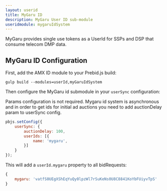 ```yaml
---
layout: userid
title: MyGaru ID
description: MyGaru User ID sub-module
useridmodule: mygaruIdSystem
---
```


MyGaru provides single use tokens as a UserId for SSPs and DSP that consume  telecom DMP data.

## MyGaru ID Configuration

First, add the AMX ID module to your Prebid.js build:

```shell
gulp build --modules=userId,myGaruIdSystem
```

Then configure the MyGaru id submodule in your `userSync` configuration:

Params configuration is not required.
Mygaru id system is asynchronous and in order to get ids for initial ad auctions you need to add auctionDelay param to userSync config.

```javascript
pbjs.setConfig({
    userSync: {
        auctionDelay: 100,
        userIds: [{
            name: 'mygaru',
        }]
    }
});
```

This will add a `userId.mygaru` property to all bidRequests:

```javascript
{
    mygaru: 'vatfS0UEgXShEqYuQy0lpzWl7rSuKeNs0U8C8841KoYbFUiyvTpS'
}
```
